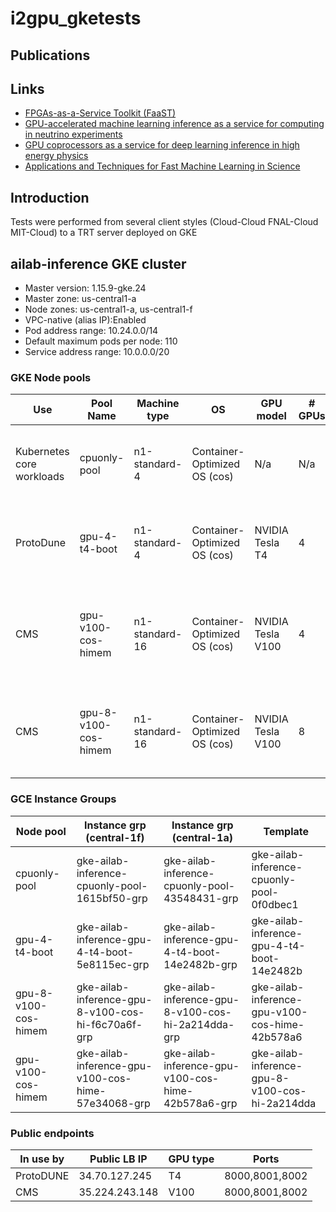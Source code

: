 # i2gpu_gketests

## Publications
Links
-----
- [FPGAs-as-a-Service Toolkit (FaaST)](https://arxiv.org/abs/2010.08556)
- [GPU-accelerated machine learning inference as a service for computing in neutrino experiments](https://arxiv.org/abs/2009.04509)
- [GPU coprocessors as a service for deep learning inference in high energy physics](https://arxiv.org/abs/2007.10359)
- [Applications and Techniques for Fast Machine Learning in Science](https://arxiv.org/abs/2110.13041)

## Introduction
Tests were performed from several client styles (Cloud-Cloud FNAL-Cloud MIT-Cloud) to a TRT server deployed on GKE

##  ailab-inference GKE cluster
* Master version: 1.15.9-gke.24
* Master zone: us-central1-a
* Node zones: us-central1-a, us-central1-f
* VPC-native (alias IP):Enabled
* Pod address range: 10.24.0.0/14
* Default maximum pods per node: 110
* Service address range: 10.0.0.0/20

### GKE Node pools

| Use                       | Pool Name            | Machine type   | OS                           | GPU model         | # GPUs | Instance template                              |
|---------------------------|----------------------|----------------|------------------------------|-------------------|--------|------------------------------------------------|
| Kubernetes core workloads | cpuonly-pool         | n1-standard-4  | Container-Optimized OS (cos) | N/a               | N/a    | gke-ailab-inference-cpuonly-pool-0f0dbec1      |
| ProtoDune                 | gpu-4-t4-boot        | n1-standard-4  | Container-Optimized OS (cos) | NVIDIA Tesla T4   | 4      | gke-ailab-inference-gpu-4-t4-boot-14e2482b     |
| CMS                       | gpu-v100-cos-himem   | n1-standard-16 | Container-Optimized OS (cos) | NVIDIA Tesla V100 | 4      | gke-ailab-inference-gpu-v100-cos-hime-42b578a6 |
| CMS                       | gpu-8-v100-cos-himem | n1-standard-16 | Container-Optimized OS (cos) | NVIDIA Tesla V100 | 8      | gke-ailab-inference-gpu-8-v100-cos-hi-2a214dda |

### GCE Instance Groups

| Node pool            | Instance grp (central-1f)                          | Instance grp (central-1a)                          | Template                                       |
|----------------------|----------------------------------------------------|----------------------------------------------------|------------------------------------------------|
| cpuonly-pool         | gke-ailab-inference-cpuonly-pool-1615bf50-grp      | gke-ailab-inference-cpuonly-pool-43548431-grp      | gke-ailab-inference-cpuonly-pool-0f0dbec1      |
| gpu-4-t4-boot        | gke-ailab-inference-gpu-4-t4-boot-5e8115ec-grp     | gke-ailab-inference-gpu-4-t4-boot-14e2482b-grp     | gke-ailab-inference-gpu-4-t4-boot-14e2482b     |
| gpu-8-v100-cos-himem | gke-ailab-inference-gpu-8-v100-cos-hi-f6c70a6f-grp | gke-ailab-inference-gpu-8-v100-cos-hi-2a214dda-grp | gke-ailab-inference-gpu-v100-cos-hime-42b578a6 |
| gpu-v100-cos-himem   | gke-ailab-inference-gpu-v100-cos-hime-57e34068-grp | gke-ailab-inference-gpu-v100-cos-hime-42b578a6-grp | gke-ailab-inference-gpu-8-v100-cos-hi-2a214dda |

### Public endpoints

| In use by | Public LB IP   | GPU type | Ports          |
|-----------|----------------|----------|----------------|
| ProtoDUNE | 34.70.127.245  | T4       | 8000,8001,8002 |
| CMS       | 35.224.243.148 | V100     | 8000,8001,8002 |
